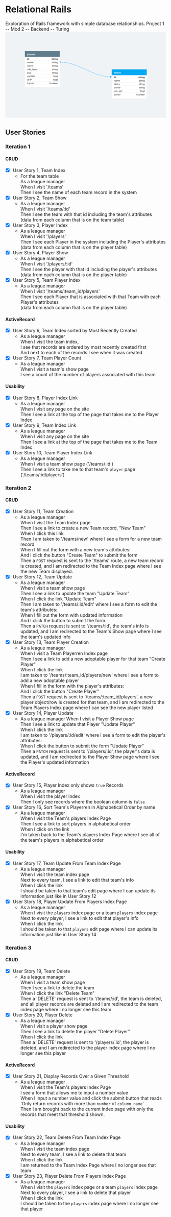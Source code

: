 # Relational Rails

Exploration of Rails framework with simple database relationships.
Project 1 -- Mod 2 -- Backend -- Turing
![rosters.png](rosters.png)

## User Stories

### Iteration 1

#### CRUD

 - [x] User Story 1, Team Index
   - For the team table<br>
     As a league manager<br>
     When I visit '/teams'<br>
     Then I see the name of each team record in the system<br>
 - [x] User Story 2, Team Show
   - As a league manager<br>
     When I visit '/teams/:id'<br>
     Then I see the team with that id including the team's attributes<br>
     (data from each column that is on the team table)
 - [x] User Story 3, Player Index 
   - As a league manager<br>
     When I visit '/players'<br>
     Then I see each Player in the system including the Player's attributes<br>
     (data from each column that is on the player table)
 - [x] User Story 4, Player Show 
   - As a league manager<br>
     When I visit '/players/:id'<br>
     Then I see the player with that id including the player's attributes<br>
     (data from each column that is on the player table)
 - [x] User Story 5, Team Player Index
   - As a league manager<br>
     When I visit '/teams/:team_id/players'<br>
     Then I see each Player that is associated with that Team with each Player's attributes<br>
     (data from each column that is on the player table)

#### ActiveRecord

 - [x] User Story 6, Team Index sorted by Most Recently Created 
   - As a league manager<br>
     When I visit the team index,<br>
     I see that records are ordered by most recently created first<br>
     And next to each of the records I see when it was created<br>
 - [x] User Story 7, Team Player Count
   - As a league manager<br>
     When I visit a team's show page<br>
     I see a count of the number of players associated with this team<br>

#### Usability

 - [x] User Story 8, Player Index Link
   - As a league manager<br>
     When I visit any page on the site<br>
     Then I see a link at the top of the page that takes me to the Player Index<br>
 - [x] User Story 9, Team Index Link
   - As a league manager<br>
     When I visit any page on the site<br>
     Then I see a link at the top of the page that takes me to the Team Index<br>
 - [x] User Story 10, Team Player Index Link
   - As a league manager<br>
     When I visit a team show page ('/teams/:id')<br>
     Then I see a link to take me to that team's `player` page ('/teams/:id/players')

### Iteration 2

#### CRUD
- [x] User Story 11, Team Creation
  - As a league manager<br>
    When I visit the Team Index page<br>
    Then I see a link to create a new Team record, "New Team"<br>
    When I click this link<br>
    Then I am taken to '/teams/new' where I  see a form for a new team record<br>
    When I fill out the form with a new team's attributes:<br>
    And I click the button "Create Team" to submit the form<br>
    Then a `POST` request is sent to the '/teams' route,
    a new team record is created,
    and I am redirected to the Team Index page where I see the new Team displayed.
- [x] User Story 12, Team Update
  - As a league manager<br>
    When I visit a team show page<br>
    Then I see a link to update the team "Update Team"<br>
    When I click the link "Update Team"<br>
    Then I am taken to '/teams/:id/edit' where I  see a form to edit the team's attributes:<br>
    When I fill out the form with updated information<br>
    And I click the button to submit the form<br>
    Then a `PATCH` request is sent to '/teams/:id',
    the team's info is updated,
    and I am redirected to the Team's Show page where I see the team's updated info
- [x] User Story 13, Team Player Creation
  - As a league manager<br>
    When I visit a Team Playerren Index page<br>
    Then I see a link to add a new adoptable player for that team "Create Player"<br>
    When I click the link<br>
    I am taken to '/teams/:team_id/players/new' where I see a form to add a new adoptable player<br>
    When I fill in the form with the player's attributes:<br>
    And I click the button "Create Player"<br>
    Then a `POST` request is sent to '/teams/:team_id/players',
    a new player object/row is created for that team,
    and I am redirected to the Team Players Index page where I can see the new player listed
- [x] User Story 14, Player Update
  - As a league manager
    When I visit a Player Show page<br>
    Then I see a link to update that Player "Update Player"<br>
    When I click the link<br>
    I am taken to '/players/:id/edit' where I see a form to edit the player's attributes:<br>
    When I click the button to submit the form "Update Player"<br>
    Then a `PATCH` request is sent to '/players/:id',
    the player's data is updated,
    and I am redirected to the Player Show page where I see the Player's updated information

#### ActiveRecord

- [x] User Story 15, Player Index only shows `true` Records
  - As a league manager<br>
    When I visit the player index<br>
    Then I only see records where the boolean column is `false`<br>
- [x] User Story 16, Sort Team's Playerren in Alphabetical Order by name
  - As a league manager<br>
    When I visit the Team's players Index Page<br>
    Then I see a link to sort players in alphabetical order<br>
    When I click on the link<br>
    I'm taken back to the Team's players Index Page where I see all of the team's players in alphabetical order

#### Usability

- [x] User Story 17, Team Update From Team Index Page
  - As a league manager<br>
    When I visit the team index page<br>
    Next to every team, I see a link to edit that team's info<br>
    When I click the link<br>
    I should be taken to that team's edit page where I can update its information just like in User Story 12
- [x] User Story 18, Player Update From Players Index Page
  - As a league manager<br>
    When I visit the `players` index page or a team `players` index page<br>
    Next to every player, I see a link to edit that player's info<br>
    When I click the link<br>
    I should be taken to that `players` edit page where I can update its information just like in User Story 14

### Iteration 3

#### CRUD
- [x] User Story 19, Team Delete 
  - As a league manager<br>
    When I visit a team show page<br>
    Then I see a link to delete the team<br>
    When I click the link "Delete Team"<br>
    Then a 'DELETE' request is sent to '/teams/:id',
    the team is deleted, and all player records are deleted
    and I am redirected to the team index page where I no longer see this team
- [x] User Story 20, Player Delete 
  - As a league manager<br>
    When I visit a player show page<br>
    Then I see a link to delete the player "Delete Player"<br>
    When I click the link<br>
    Then a 'DELETE' request is sent to '/players/:id',
    the player is deleted,
    and I am redirected to the player index page where I no longer see this player

#### ActiveRecord

- [x] User Story 21, Display Records Over a Given Threshold 
  - As a league manager<br>
    When I visit the Team's players Index Page<br>
    I see a form that allows me to input a number value<br>
    When I input a number value and click the submit button that reads 
    'Only return records with more than `number` of `column_name`'<br>
    Then I am brought back to the current index page with only the records that meet that threshold shown.

#### Usability

- [x] User Story 22, Team Delete From Team Index Page 
  - As a league manager<br>
    When I visit the team index page<br>
    Next to every team, I see a link to delete that team<br>
    When I click the link<br>
    I am returned to the Team Index Page where I no longer see that team
- [x] User Story 23, Player Delete From Players Index Page 
  - As a league manager<br>
    When I visit the `players` index page or a team `players` index page<br>
    Next to every player, I see a link to delete that player<br>
    When I click the link<br>
    I should be taken to the `players` index page where I no longer see that player
